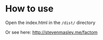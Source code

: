 # How to use

Open the index.html in the `/dist/` directory

Or see here: http://stevenmasley.me/factom
